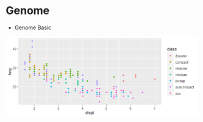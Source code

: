 # Genome 

* Genome Basic

![](https://github.com/dystaSatria/Biocomputing/blob/main/genomeBasic/Rplot01.png)
